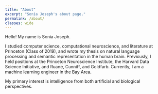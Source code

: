 ```yaml
---
title: "About"
excerpt: "Sonia Joseph's about page."
permalink: /about/
classes: wide
---
```


Hello! My name is Sonia Joseph.

I studied computer science, computational neuroscience, and literature at Princeton (Class of 2019), and wrote my thesis on natural language processing and semantic representation in the human brain. Previously, I held positions at the Princeton Neuroscience Institute, the Harvard Data Science Initiative, and Ruane, Cunniff, and Goldfarb. Currently, I am a machine learning engineer in the Bay Area.

My primary interest is intelligence from both artificial and biological perspectives.

